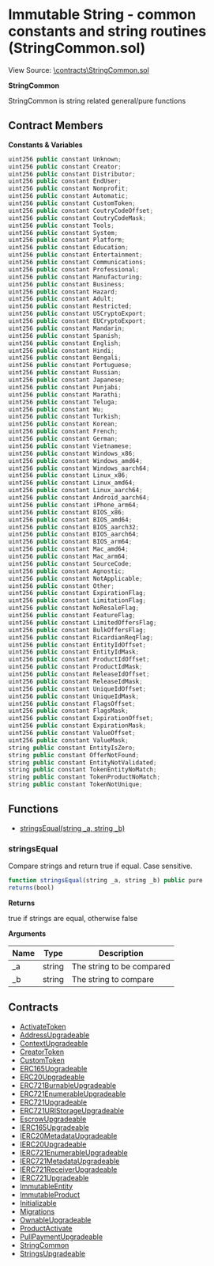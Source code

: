 # Immutable String - common constants and string routines (StringCommon.sol)

View Source: [\contracts\StringCommon.sol](..\contracts\StringCommon.sol)

**StringCommon**

StringCommon is string related general/pure functions

## Contract Members
**Constants & Variables**

```js
uint256 public constant Unknown;
uint256 public constant Creator;
uint256 public constant Distributor;
uint256 public constant EndUser;
uint256 public constant Nonprofit;
uint256 public constant Automatic;
uint256 public constant CustomToken;
uint256 public constant CoutryCodeOffset;
uint256 public constant CoutryCodeMask;
uint256 public constant Tools;
uint256 public constant System;
uint256 public constant Platform;
uint256 public constant Education;
uint256 public constant Entertainment;
uint256 public constant Communications;
uint256 public constant Professional;
uint256 public constant Manufacturing;
uint256 public constant Business;
uint256 public constant Hazard;
uint256 public constant Adult;
uint256 public constant Restricted;
uint256 public constant USCryptoExport;
uint256 public constant EUCryptoExport;
uint256 public constant Mandarin;
uint256 public constant Spanish;
uint256 public constant English;
uint256 public constant Hindi;
uint256 public constant Bengali;
uint256 public constant Portuguese;
uint256 public constant Russian;
uint256 public constant Japanese;
uint256 public constant Punjabi;
uint256 public constant Marathi;
uint256 public constant Teluga;
uint256 public constant Wu;
uint256 public constant Turkish;
uint256 public constant Korean;
uint256 public constant French;
uint256 public constant German;
uint256 public constant Vietnamese;
uint256 public constant Windows_x86;
uint256 public constant Windows_amd64;
uint256 public constant Windows_aarch64;
uint256 public constant Linux_x86;
uint256 public constant Linux_amd64;
uint256 public constant Linux_aarch64;
uint256 public constant Android_aarch64;
uint256 public constant iPhone_arm64;
uint256 public constant BIOS_x86;
uint256 public constant BIOS_amd64;
uint256 public constant BIOS_aarch32;
uint256 public constant BIOS_aarch64;
uint256 public constant BIOS_arm64;
uint256 public constant Mac_amd64;
uint256 public constant Mac_arm64;
uint256 public constant SourceCode;
uint256 public constant Agnostic;
uint256 public constant NotApplicable;
uint256 public constant Other;
uint256 public constant ExpirationFlag;
uint256 public constant LimitationFlag;
uint256 public constant NoResaleFlag;
uint256 public constant FeatureFlag;
uint256 public constant LimitedOffersFlag;
uint256 public constant BulkOffersFlag;
uint256 public constant RicardianReqFlag;
uint256 public constant EntityIdOffset;
uint256 public constant EntityIdMask;
uint256 public constant ProductIdOffset;
uint256 public constant ProductIdMask;
uint256 public constant ReleaseIdOffset;
uint256 public constant ReleaseIdMask;
uint256 public constant UniqueIdOffset;
uint256 public constant UniqueIdMask;
uint256 public constant FlagsOffset;
uint256 public constant FlagsMask;
uint256 public constant ExpirationOffset;
uint256 public constant ExpirationMask;
uint256 public constant ValueOffset;
uint256 public constant ValueMask;
string public constant EntityIsZero;
string public constant OfferNotFound;
string public constant EntityNotValidated;
string public constant TokenEntityNoMatch;
string public constant TokenProductNoMatch;
string public constant TokenNotUnique;

```

## Functions

- [stringsEqual(string _a, string _b)](#stringsequal)

### stringsEqual

Compare strings and return true if equal.
 Case sensitive.

```js
function stringsEqual(string _a, string _b) public pure
returns(bool)
```

**Returns**

true if strings are equal, otherwise false

**Arguments**

| Name        | Type           | Description  |
| ------------- |------------- | -----|
| _a | string | The string to be compared | 
| _b | string | The string to compare | 

## Contracts

* [ActivateToken](ActivateToken.md)
* [AddressUpgradeable](AddressUpgradeable.md)
* [ContextUpgradeable](ContextUpgradeable.md)
* [CreatorToken](CreatorToken.md)
* [CustomToken](CustomToken.md)
* [ERC165Upgradeable](ERC165Upgradeable.md)
* [ERC20Upgradeable](ERC20Upgradeable.md)
* [ERC721BurnableUpgradeable](ERC721BurnableUpgradeable.md)
* [ERC721EnumerableUpgradeable](ERC721EnumerableUpgradeable.md)
* [ERC721Upgradeable](ERC721Upgradeable.md)
* [ERC721URIStorageUpgradeable](ERC721URIStorageUpgradeable.md)
* [EscrowUpgradeable](EscrowUpgradeable.md)
* [IERC165Upgradeable](IERC165Upgradeable.md)
* [IERC20MetadataUpgradeable](IERC20MetadataUpgradeable.md)
* [IERC20Upgradeable](IERC20Upgradeable.md)
* [IERC721EnumerableUpgradeable](IERC721EnumerableUpgradeable.md)
* [IERC721MetadataUpgradeable](IERC721MetadataUpgradeable.md)
* [IERC721ReceiverUpgradeable](IERC721ReceiverUpgradeable.md)
* [IERC721Upgradeable](IERC721Upgradeable.md)
* [ImmutableEntity](ImmutableEntity.md)
* [ImmutableProduct](ImmutableProduct.md)
* [Initializable](Initializable.md)
* [Migrations](Migrations.md)
* [OwnableUpgradeable](OwnableUpgradeable.md)
* [ProductActivate](ProductActivate.md)
* [PullPaymentUpgradeable](PullPaymentUpgradeable.md)
* [StringCommon](StringCommon.md)
* [StringsUpgradeable](StringsUpgradeable.md)
